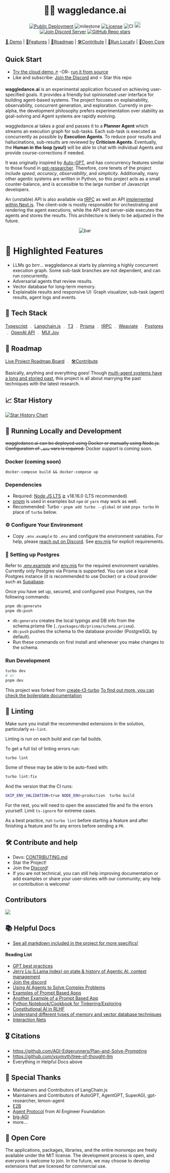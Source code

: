 <h1 align="center">🐝💃 waggledance.ai</h1>

<div align="center">

[![Public Deployment](https://img.shields.io/badge/Demo-waggledance.ai-blue?style=flat&logo=world&logoColor=white)](https://waggledance.ai)
![milestone](https://img.shields.io/badge/pre%20mvp-%20)
[![License](https://img.shields.io/badge/license-MIT-green)](LICENSE)
![CI](https://github.com/agi-merge/waggle-dance/actions/workflows/ci.yml/badge.svg?event=push)
<a href="https://vercel.com/new/clone?repository-url=https%3A%2F%2Fgithub.com%2Fagi-merge%2Fwaggle-dance&env=NEXTAUTH_URL,OPENAI_API_KEY,WEAVIATE_HOST,WEAVIATE_API_KEY,WEAVIATE_SCHEME,LONG_TERM_MEMORY_INDEX_NAME,KV_URL,KV_REST_API_URL,KV_REST_API_TOKEN,KV_REST_API_READ_ONLY_TOKEN,POSTGRES_PRISMA_URL,POSTGRES_URL_NON_POOLING,EDGE_CONFIG,EDGE_CONFIG_WRITE&project-name=waggle-dance&repository-name=waggle-dance" alt="Deploy with Vercel"><img src="https://vercel.com/button" height="20" /></a>
<br/>
[![Join Discord Server](https://dcbadge.vercel.app/api/server/ttt9YmhQU6?style=flat)](https://discord.gg/ttt9YmhQU6)
[![GitHub Repo stars](https://img.shields.io/github/stars/agi-merge/waggle-dance?style=social)](https://github.com/agi-merge/waggle-dance)

</div>

<p align="center">
  <a href="https://www.waggledance.ai">🍯 Demo<a> |
  <a href="#-highlighted-features">🦚Features</a> |
  <a href="#-roadmap">📍Roadmap</a> |
  <a href="#%EF%B8%8F-contribute-and-help">🛠️Contribute</a> |
  <a href="#-running-locally-and-development">🏃Run Locally</a> |
  <a href="#-open-core">🌺Open Core</a>
</p>

## Quick Start

- [Try the cloud demo ↗](https://www.waggledance.ai)
  -OR- [run it from source](#-running-locally-and-development)
- Like and subscribe: [Join the Discord](https://discord.gg/ttt9YmhQU6) and ⭐️ Star this repo

**waggledance.ai** is an experimental application focused on achieving user-specified goals. It provides a friendly but opinionated user interface for building agent-based systems. The project focuses on explainability, observability, concurrent generation, and exploration. Currently in pre-alpha, the development philosophy prefers experimentation over stability as goal-solving and Agent systems are rapidly evolving.

waggledance.ai takes a goal and passes it to a **Planner Agent** which streams an execution graph for sub-tasks. Each sub-task is executed as concurrently as possible by **Execution Agents**. To reduce poor results and hallucinations, sub-results are reviewed by **Criticism Agents**. Eventually, the **Human in the loop (you!)** will be able to chat with individual Agents and provide course-corrections if needed.

It was originally inspired by [Auto-GPT](https://github.com/Significant-Gravitas/Auto-GPT), and has concurrency features similar to those found in [gpt-researcher](https://github.com/assafelovic/gpt-researcher). Therefore, core tenets of the project include _speed_, _accuracy_, _observability_, and _simplicity_. Additionally, many other agentic systems are written in Python, so this project acts as a small counter-balance, and is accessible to the large number of Javascript developers.

An (unstable) API is also available via [tRPC](packages/api/src/root.ts) as well an API [implemented within Next.js](apps/nextjs/src/pages/api). The client-side is mostly responsible for orchestrating and rendering the agent executions, while the API and server-side executes the agents and stores the results. This architecture is likely to be adjusted in the future.

<p align="center">

<picture>
    <source srcset="https://github.com/agi-merge/waggle-dance/assets/906671/3380a442-05d9-48be-920f-21e9e6d8ce41" type="video/mp4">
    <source srcset="https://github.com/agi-merge/waggle-dance/assets/906671/62693a32-8a46-4a8e-ab1e-3c178fbe0dcf" type="image/gif">
    <img src="apps/nextjs/public/apple-touch-icon.png" alt="bar">
</picture>

</p>
</div>

# 🦚 Highlighted Features

- LLMs go brrr… waggledance.ai starts by planning a highly concurrent execution graph. Some sub-task branches are not dependent, and can run concurrently.
- Adversarial agents that review results.
- Vector database for long-term memory.
- Explainable results and responsive UI: Graph visualizer, sub-task (agent) results, agent logs and events.

## 🥞 Tech Stack

[Typescript](https://www.typescriptlang.org/) ﹒ [Langchain.js](https://github.com/langchain/langchain) ﹒ [T3](https://github.com/t3/t3js) ﹒ [Prisma](https://www.prisma.io/) ﹒ [tRPC](https://trpc.io/) ﹒ [Weaviate](https://www.semi.technology/developers/weaviate/current/) ﹒ [Postgres](https://www.postgresql.org/) ﹒ [OpenAI API](https://openai.com/) ﹒ [MUI Joy](https://mui.com/)

## 📍 Roadmap

[Live Project Roadmap Board](https://github.com/orgs/agi-merge/projects/1/views/1) ﹒ <a href="#%EF%B8%8F-contribute-and-help">🛠️Contribute</a>

Basically, anything and everything goes! Though [multi-agent systems have a long and storied past](https://www.turing.ac.uk/research/interest-groups/multi-agent-systems), this project is all about marrying the past techniques with the latest research.

## 📈 Star History

[![Star History Chart](https://api.star-history.com/svg?repos=agi-merge/waggle-dance&type=Date)](https://star-history.com/#agi-merge/waggle-dance&Date)

## 🏃 Running Locally and Development

~~waggledance.ai can be deployed using Docker or manually using Node.js. Configuration of `.env` vars is required.~~
Docker support is coming soon.

### Docker (coming soon)

`docker-compose build && docker-compose up`

### Dependencies

- Required: [Node JS LTS](https://nodejs.org/en) ≧ v18.16.0 (LTS recommended)
- [pnpm](https://pnpm.io/installation) is used in examples but `npm` or `yarn` may work as well.
- Recommended: Turbo - `pnpm add turbo --global` or use `pnpx turbo` in place of `turbo` below.

### ⚙️ Configure Your Environment

- Copy `.env.example` to `.env` and configure the environment variables. For help, please [reach out on Discord](https://discord.gg/ttt9YmhQU6). See [env.mjs]() for explicit requirements.

### 🐘 Setting up Postgres

Refer to [.env.example](https://github.com/agi-merge/waggle-dance/tree/main/.env.example) and [env.mjs](https://github.com/agi-merge/waggle-dance/tree/main/apps/nextjs/env.mjs) for the required environment variables.
Currently only Postgres via Prisma is supported. You can use a local Postgres instance (it is recommended to use Docker) or a cloud provider such as [Supabase](https://supabase.com).

Once you have set up, secured, and configured your Postgres, run the following commands:

```bash
pnpm db:generate
pnpm db:push
```

- `db:generate` creates the local typings and DB info from the schema.prisma file (`./packages/db/prisma/schema.prisma`).
- `db:push` pushes the schema to the database provider (PostgreSQL by default).
- Run these commands on first install and whenever you make changes to the schema.

### Run Development

```bash
turbo dev
# or
pnpm dev
```

This project was forked from [create-t3-turbo](https://github.com/t3-oss/create-t3-turbo) [To find out more, you can check the boilerplate documentation](/docs/t3-boilerplate.md)

## 🦑 Linting

Make sure you install the recommended extensions in the solution, particularly `es-lint`.

Linting is run on each build and can fail builds.

To get a full list of linting errors run:

```bash
turbo lint
```

Some of these may be able to be auto-fixed with:

```bash
turbo lint:fix
```

And the version that the CI runs:

```bash
SKIP_ENV_VALIDATION=true NODE_ENV=production  turbo build
```

For the rest, you will need to open the associated file and fix the errors yourself. Limit `ts-ignore` for extreme cases.

As a best practice, run `turbo lint` before starting a feature and after finishing a feature and fix any errors before sending a `PR`.

## 🛠️ Contribute and help

- Devs: [CONTRIBUTING.md](CONTRIBUTING.md)
- Star the Project!
- Join the [Discord](https://discord.gg/ttt9YmhQU6)!
- If you are not technical, you can still help improving documentation or add examples or share your user-stories with our community; any help or contribution is welcome!

## Contributors

<a href="https://github.com/agi-merge/waggle-dance/graphs/contributors">
  <img src="https://contrib.rocks/image?repo=agi-merge/waggle-dance&max=100&columns=5" />
</a>

## 📚 Helpful Docs

- [See all markdown included in the project for more specifics!](https://github.com/search?q=repo%3Aagi-merge%2Fwaggle-dance+path%3A*.md&type=code)

#### Reading List

- [GPT best practices](https://platform.openai.com/docs/guides/gpt-best-practices)
- [Jerry Liu (LLama Index) on state & history of Agentic AI, context management](https://podcasts.apple.com/us/podcast/the-twiml-ai-podcast-formerly-this-week-in-machine/id1116303051?i=1000612216800)
- [Join the discord](https://discord.gg/ttt9YmhQU6)
- [Using AI Agents to Solve Complex Problems](https://haystack.deepset.ai/blog/introducing-haystack-agents)
- [Examples of Prompt Based Apps](https://chatgpt-prompt-apps.com/)
- [Another Example of a Prompt Based App](https://github.com/Significant-Gravitas/Auto-GPT)
- [Python Notebook/Cookbook for Tinkering/Exploring](https://github.com/openai/openai-cookbook/blob/main/apps/chatbot-kickstarter/powering_your_products_with_chatgpt_and_your_data.ipynb)
- [Constitutional AI in RLHF](https://astralcodexten.substack.com/p/constitutional-ai-rlhf-on-steroids)
- [Understand different types of memory and vector database techniques](https://www.pinecone.io/learn/hnsw/)
- [Interaction Nets](https://readonly.link/articles/https://cdn.inet.cic.run/docs/articles/programming-with-interaction-nets.md)

## 🎖️ Citations

- https://github.com/AGI-Edgerunners/Plan-and-Solve-Prompting
- https://github.com/ysymyth/tree-of-thought-llm
- Everything in Helpful Docs above

## 🤗 Special Thanks

- Maintainers and Contributors of LangChain.js
- Maintainers and Contributors of AutoGPT, AgentGPT, SuperAGI, gpt-researcher, lemon-agent
- [E2B](https://e2b.dev)
- [Agent Protocol](https://agentprotocol.ai) from AI Engineer Foundation
- [big-AGI](https://big-agi.com)
- more...

## 🌺 Open Core

The applications, packages, libraries, and the entire monorepo are freely available under the MIT license. The development process is open, and everyone is welcome to join. In the future, we may choose to develop extensions that are licensed for commercial use.

